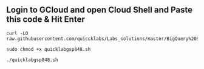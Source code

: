 ## Login to GCloud and open Cloud Shell and Paste this code & Hit Enter 

```
curl -LO raw.githubusercontent.com/quiccklabs/Labs_solutions/master/BigQuery%20Soccer%20Data%20Ingestion/quicklabgsp848.sh

sudo chmod +x quicklabgsp848.sh

./quicklabgsp848.sh
```
